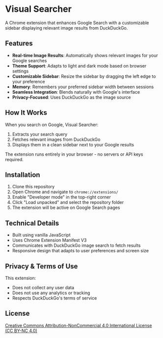 # Visual Searcher

A Chrome extension that enhances Google Search with a customizable sidebar displaying relevant image results from DuckDuckGo.

## Features

- **Real-time Image Results**: Automatically shows relevant images for your Google searches
- **Theme Support**: Adapts to light and dark mode based on browser settings
- **Customizable Sidebar**: Resize the sidebar by dragging the left edge to your preference 
- **Memory**: Remembers your preferred sidebar width between sessions
- **Seamless Integration**: Blends naturally with Google's interface
- **Privacy-Focused**: Uses DuckDuckGo as the image source

## How It Works

When you search on Google, Visual Searcher:

1. Extracts your search query
2. Fetches relevant images from DuckDuckGo
3. Displays them in a clean sidebar next to your Google results

The extension runs entirely in your browser - no servers or API keys required.

## Installation

1. Clone this repository
2. Open Chrome and navigate to `chrome://extensions/`
3. Enable "Developer mode" in the top-right corner
4. Click "Load unpacked" and select the repository folder
5. The extension will be active on Google Search pages

## Technical Details

- Built using vanilla JavaScript
- Uses Chrome Extension Manifest V3
- Communicates with DuckDuckGo image search to fetch results
- Responsive design that adapts to user preferences and screen size

## Privacy & Terms of Use

This extension:
- Does not collect any user data
- Does not use any analytics or tracking
- Respects DuckDuckGo's terms of service

## License

[Creative Commons Attribution-NonCommercial 4.0 International License (CC BY-NC 4.0)](LICENSE)
